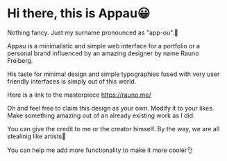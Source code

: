 # Hi there, this is Appau😀

Nothing fancy. Just my surname pronounced as "app-ou".🧐 

Appau is a minimalistic and simple web interface for a portfolio or a personal brand influenced by an amazing designer by name Rauno Freiberg. 

His taste for minimal design and simple typographies fused with very user friendly interfaces is simply out of this world.

Here is a link to the masterpiece https://rauno.me/

Oh and feel free to claim this design as your own. Modify it to your likes. Make something amazing out of an already existing work as I did. 

You can give the credit to me or the creator himself. By the way, we are all stealinig like artists🤭

You can help me add more functionality to make it more cooler👌
